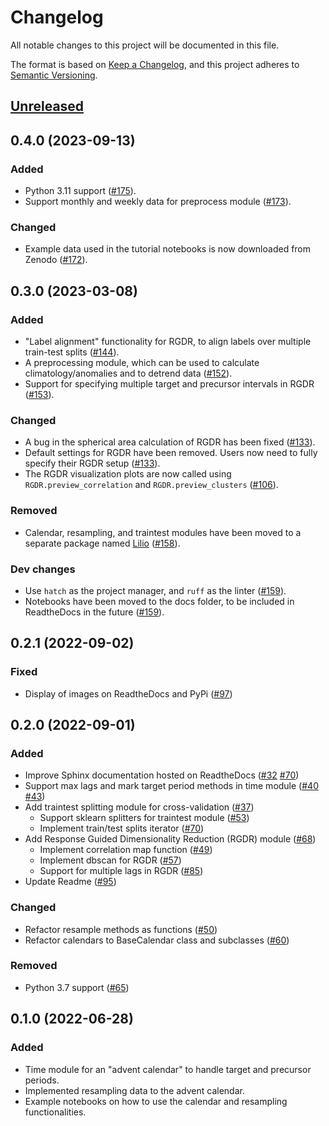 # Changelog
All notable changes to this project will be documented in this file.

The format is based on [Keep a Changelog](https://keepachangelog.com/en/1.0.0/),
and this project adheres to [Semantic Versioning](https://semver.org/).

## [Unreleased]

## 0.4.0 (2023-09-13)

### Added
- Python 3.11 support ([#175](https://github.com/AI4S2S/s2spy/pull/175)).
- Support monthly and weekly data for preprocess module ([#173](https://github.com/AI4S2S/s2spy/pull/173)).

### Changed
- Example data used in the tutorial notebooks is now downloaded from Zenodo ([#172](https://github.com/AI4S2S/s2spy/pull/172)).

## 0.3.0 (2023-03-08)

### Added
- "Label alignment" functionality for RGDR, to align labels over multiple train-test splits ([#144](https://github.com/AI4S2S/s2spy/pull/144)).
- A preprocessing module, which can be used to calculate climatology/anomalies and to detrend data ([#152](https://github.com/AI4S2S/s2spy/pull/152)).
- Support for specifying multiple target and precursor intervals in RGDR ([#153](https://github.com/AI4S2S/s2spy/pull/153)).

### Changed
- A bug in the spherical area calculation of RGDR has been fixed ([#133](https://github.com/AI4S2S/s2spy/pull/133)).
- Default settings for RGDR have been removed. Users now need to fully specify their RGDR setup ([#133](https://github.com/AI4S2S/s2spy/pull/133)).
- The RGDR visualization plots are now called using `RGDR.preview_correlation` and `RGDR.preview_clusters` ([#106](https://github.com/AI4S2S/s2spy/pull/106)).

### Removed
- Calendar, resampling, and traintest modules have been moved to a separate package named [Lilio](https://github.com/AI4S2S/lilio) ([#158](https://github.com/AI4S2S/s2spy/pull/158)).

### Dev changes
- Use `hatch` as the project manager, and `ruff` as the linter ([#159](https://github.com/AI4S2S/s2spy/pull/159)).
- Notebooks have been moved to the docs folder, to be included in ReadtheDocs in the future ([#159](https://github.com/AI4S2S/s2spy/pull/159)).

## 0.2.1 (2022-09-02)

### Fixed
- Display of images on ReadtheDocs and PyPi ([#97](https://github.com/AI4S2S/s2spy/pull/97))

## 0.2.0 (2022-09-01)

### Added
- Improve Sphinx documentation hosted on ReadtheDocs ([#32](https://github.com/AI4S2S/s2spy/pull/32) [#70](https://github.com/AI4S2S/s2spy/pull/70))
- Support max lags and mark target period methods in time module ([#40](https://github.com/AI4S2S/s2spy/pull/40) [#43](https://github.com/AI4S2S/s2spy/pull/43))
- Add traintest splitting module for cross-validation ([#37](https://github.com/AI4S2S/s2spy/pull/37))
  - Support sklearn splitters for traintest module ([#53](https://github.com/AI4S2S/s2spy/pull/53))
  - Implement train/test splits iterator ([#70](https://github.com/AI4S2S/s2spy/pull/70))
- Add Response Guided Dimensionality Reduction (RGDR) module ([#68](https://github.com/AI4S2S/s2spy/pull/68))
  - Implement correlation map function ([#49](https://github.com/AI4S2S/s2spy/pull/49))
  - Implement dbscan for RGDR ([#57](https://github.com/AI4S2S/s2spy/pull/57))
  - Support for multiple lags in RGDR ([#85](https://github.com/AI4S2S/s2spy/pull/85))
- Update Readme ([#95](https://github.com/AI4S2S/s2spy/pull/95))

### Changed
- Refactor resample methods as functions ([#50](https://github.com/AI4S2S/s2spy/issues/50))
- Refactor calendars to BaseCalendar class and subclasses ([#60](https://github.com/AI4S2S/s2spy/pull/60))

### Removed
- Python 3.7 support ([#65](https://github.com/AI4S2S/s2spy/issues/65))

## 0.1.0 (2022-06-28)

### Added
- Time module for an "advent calendar" to handle target and precursor periods.
- Implemented resampling data to the advent calendar.
- Example notebooks on how to use the calendar and resampling functionalities.

[Unreleased]: https://github.com/AI4S2S/s2spy